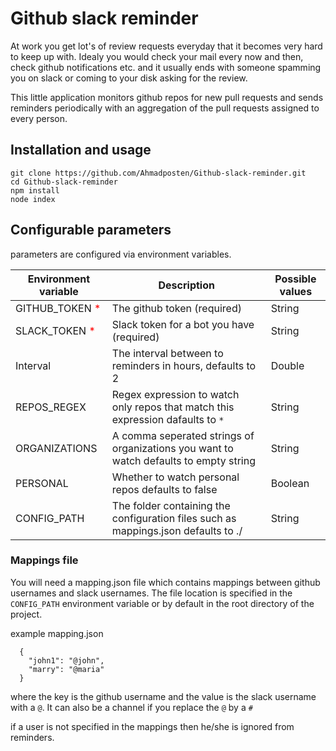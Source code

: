 # Github slack reminder

At work you get lot's of review requests everyday that it becomes very hard to keep up with. Idealy you would check your mail every now and then, check github notifications etc. and it usually ends with someone spamming you on slack or coming to your disk asking for the review.

This little application monitors github repos for new pull requests and sends reminders periodically with an aggregation of the pull requests assigned to every person.

## Installation and usage
```
git clone https://github.com/Ahmadposten/Github-slack-reminder.git
cd Github-slack-reminder
npm install
node index
```

## Configurable parameters
parameters are configured via environment variables.

| Environment variable                               | Description                                                                                    | Possible values      |
| ---------------------------------------------------| ---------------------------------------------------------------------------------------------- | -------------------- |
| GITHUB_TOKEN <span style="color:red">\*</span>      | The github token (required)                                                                    | String               |
| SLACK_TOKEN <span style="color:red">\*</span>       | Slack token for a bot you have (required)                                                      | String               |
| Interval                                           | The interval between to reminders in hours, defaults to 2                                      | Double               |
| REPOS_REGEX                                        | Regex expression to watch only repos that match this expression      dafaults to `*`           | String               |
| ORGANIZATIONS                                      | A comma seperated strings of organizations you want to watch         defaults to empty string  | String               |
| PERSONAL                                           | Whether to watch personal repos                                       defaults to false        | Boolean              |
| CONFIG_PATH                                        | The folder containing the configuration files such as mappings.json defaults to ./             | String               |


### Mappings file
You will need a mapping.json file which contains mappings between github usernames and slack usernames. The file location is specified in the `CONFIG_PATH` environment variable
or by default in the root directory of the project.

example mapping.json

```
  {
    "john1": "@john",
    "marry": "@maria"
  }
```
where the key is the github username and the value is the slack username with a `@`. It can also be a channel if you replace the `@` by a `#`

if a user is not specified in the mappings then he/she is ignored from reminders.

